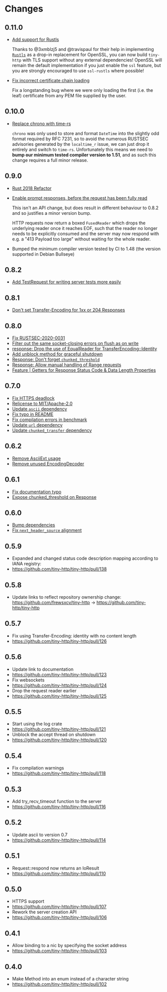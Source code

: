 # Changes

## 0.11.0

* [Add support for Rustls](https://github.com/tiny-http/tiny-http/pull/218)

  Thanks to @3xmblzj5 and @travispaul for their help in implementing [`Rustls`](https://github.com/rustls/rustls) as a
  drop-in replacement for OpenSSL, you can now build `tiny-http` with TLS support without any external dependencies!
  OpenSSL will remain the default implementation if you just enable the `ssl` feature, but you are strongly encouraged
  to use `ssl-rustls` where possible!

* [Fix incorrect certificate chain loading](https://github.com/tiny-http/tiny-http/commit/876efd6b752e991c699d27d3d0ad9a47e9d35c29)

  Fix a longstanding bug where we were only loading the first (i.e. the leaf) certificate from any PEM file supplied by
  the user.


## 0.10.0

* [Replace chrono with time-rs](https://github.com/tiny-http/tiny-http/commit/75ac7758fd0ca660c35f58c2a36edb23a42cda32)

  `chrono` was only used to store and format `DateTime` into the slightly odd format required by RFC 7231, so to
  avoid the numerous RUSTSEC advisories generated by the `localtime_r` issue, we can just drop it entirely and switch
  to `time-rs`.
  Unfortunately this means we need to **bump our minimum tested compiler version to 1.51**, and as such this change
  requires a full minor release.

## 0.9.0

* [Rust 2018 Refactor](https://github.com/tiny-http/tiny-http/pull/208)
* [Enable prompt responses, before the request has been fully read](https://github.com/tiny-http/tiny-http/pull/207)

  This isn't an API change, but does result in different behaviour to 0.8.2 and so justifies a minor version bump.

  HTTP requests now return a boxed `FusedReader` which drops the underlying
  reader once it reaches EOF, such that the reader no longer needs to be
  explicitly consumed and the server may now respond with e.g. a "413 Payload
  too large" without waiting for the whole reader.

* Bumped the minimum compiler version tested by CI to 1.48 (the version supported in Debian Bullseye)

## 0.8.2

* [Add TestRequest for writing server tests more easily](https://github.com/tiny-http/tiny-http/pull/203)

## 0.8.1

* [Don't set Transfer-Encoding for 1xx or 204 Responses](https://github.com/tiny-http/tiny-http/pull/198)

## 0.8.0

* [Fix RUSTSEC-2020-0031](https://github.com/tiny-http/tiny-http/pull/190)
* [Filter out the same socket-closing errors on flush as on write](https://github.com/tiny-http/tiny-http/pull/192)
* [response: Drop the use of EqualReader for TransferEncoding::Identity](https://github.com/tiny-http/tiny-http/pull/183)
* [Add unblock method for graceful shutdown](https://github.com/tiny-http/tiny-http/pull/184)
* [Response: Don't forget `chunked_threshold`](https://github.com/tiny-http/tiny-http/pull/177)
* [Response: Allow manual handling of Range requests](https://github.com/tiny-http/tiny-http/pull/175)
* [Feature | Getters for Response Status Code & Data Length Properties](https://github.com/tiny-http/tiny-http/pull/186)

## 0.7.0

* [Fix HTTPS deadlock](https://github.com/tiny-http/tiny-http/pull/151)
* [Relicense to MIT/Apache-2.0](https://github.com/tiny-http/tiny-http/pull/163)
* [Update `ascii` dependency](https://github.com/tiny-http/tiny-http/pull/165)
* [Fix typo in README](https://github.com/tiny-http/tiny-http/pull/171)
* [Fix compilation errors in benchmark](https://github.com/tiny-http/tiny-http/pull/170)
* [Update `url` dependency](https://github.com/tiny-http/tiny-http/pull/168)
* [Update `chunked_transfer` dependency](https://github.com/tiny-http/tiny-http/pull/166)

## 0.6.2

* [Remove AsciiExt usage](https://github.com/tiny-http/tiny-http/pull/152)
* [Remove unused EncodingDecoder](https://github.com/tiny-http/tiny-http/pull/153)

## 0.6.1

* [Fix documentation typo](https://github.com/tiny-http/tiny-http/pull/148)
* [Expose chunked_threshold on Response](https://github.com/tiny-http/tiny-http/pull/150)

## 0.6.0

* [Bump dependencies](https://github.com/tiny-http/tiny-http/pull/142)
* [Fix `next_header_source` alignment](https://github.com/tiny-http/tiny-http/pull/140)

## 0.5.9

* Expanded and changed status code description mapping according to IANA registry:
 * https://github.com/tiny-http/tiny-http/pull/138

## 0.5.8

* Update links to reflect repository ownership change: https://github.com/frewsxcv/tiny-http -> https://github.com/tiny-http/tiny-http

## 0.5.7

* Fix using Transfer-Encoding: identity with no content length
 * https://github.com/tiny-http/tiny-http/pull/126

## 0.5.6

* Update link to documentation
 * https://github.com/tiny-http/tiny-http/pull/123
* Fix websockets
 * https://github.com/tiny-http/tiny-http/pull/124
* Drop the request reader earlier
 * https://github.com/tiny-http/tiny-http/pull/125

## 0.5.5

* Start using the log crate
 * https://github.com/tiny-http/tiny-http/pull/121
* Unblock the accept thread on shutdown
 * https://github.com/tiny-http/tiny-http/pull/120

## 0.5.4

* Fix compilation warnings
 * https://github.com/tiny-http/tiny-http/pull/118

## 0.5.3

* Add try_recv_timeout function to the server
 * https://github.com/tiny-http/tiny-http/pull/116

## 0.5.2

* Update ascii to version 0.7
 * https://github.com/tiny-http/tiny-http/pull/114

## 0.5.1

* Request::respond now returns an IoResult
 * https://github.com/tiny-http/tiny-http/pull/110

## 0.5.0

* HTTPS support
 * https://github.com/tiny-http/tiny-http/pull/107
* Rework the server creation API
 * https://github.com/tiny-http/tiny-http/pull/106

## 0.4.1

* Allow binding to a nic by specifying the socket address
 * https://github.com/tiny-http/tiny-http/pull/103

## 0.4.0

* Make Method into an enum instead of a character string
 * https://github.com/tiny-http/tiny-http/pull/102
